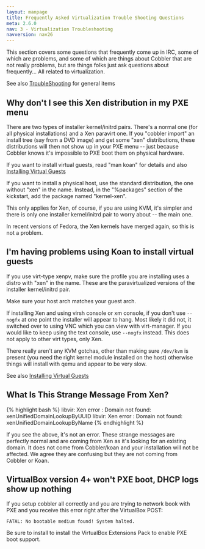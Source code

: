 ```yaml
---
layout: manpage
title: Frequently Asked Virtualization Trouble Shooting Questions
meta: 2.6.0
nav: 3 - Virtualization Troubleshooting
navversion: nav26
---
```


This section covers some questions that frequently come up in IRC, some of which are problems, and some of which are
things about Cobbler that are not really problems, but are things folks just ask questions about frequently... All
related to virtualization.

See also <a href="TroubleShooting">TroubleShooting</a> for general items

## Why don't I see this Xen distribution in my PXE menu

There are two types of installer kernel/initrd pairs. There's a normal one (for all physical installations) and a Xen
paravirt one. If you "cobbler import" an install tree (say from a DVD image) and get some "xen" distributions, these
distributions will then not show up in your PXE menu -- just because Cobbler knows it's impossible to PXE boot them on
physical hardware.

If you want to install virtual guests, read "man koan" for details and also
<a href="Installing%20Virtual%20Guests">Installing Virtual Guests</a>

If you want to install a physical host, use the standard distribution, the one without "xen" in the name. Instead, in
the "%packages" section of the kickstart, add the package named "kernel-xen".

This only applies for Xen, of course, if you are using KVM, it's simpler and there is only one installer kernel/initrd
pair to worry about -- the main one.

In recent versions of Fedora, the Xen kernels have merged again, so this is not a problem.

## I'm having problems using Koan to install virtual guests

If you use virt-type xenpv, make sure the profile you are installing uses a distro with "xen" in the name. These are the
paravirtualized versions of the installer kernel/initrd pair.

Make sure your host arch matches your guest arch.

If installing Xen and using virsh console or xm console, if you don't use `--nogfx` at one point the installer will
appear to hang. Most likely it did not, it switched over to using VNC which you can view with virt-manager. If you would
like to keep using the text console, use `--nogfx` instead. This does not apply to other virt types, only Xen.

There really aren't any KVM gotchas, other than making sure `/dev/kvm` is present (you need the right kernel module
installed on the host) otherwise things will install with qemu and appear to be very slow.

See also <a href="Installing%20Virtual%20Guests">Installing Virtual Guests</a>

## What Is This Strange Message From Xen?

{% highlight bash %}
libvir: Xen error : Domain not found: xenUnifiedDomainLookupByUUID
libvir: Xen error : Domain not found: xenUnifiedDomainLookupByName
{% endhighlight %}

If you see the above, it's not an error. These strange messages are perfectly normal and are coming from Xen as it's
looking for an existing domain. It does not come from Cobbler/koan and your installation will not be affected. We agree
they are confusing but they are not coming from Cobbler or Koan.

## VirtualBox version 4+ won't PXE boot, DHCP logs show up nothing

If you setup cobbler all correctly and you are trying to network book with PXE and you receive this error right after the VirtualBox POST:

<pre><code>FATAL: No bootable medium found! System halted. 
</code></pre>

Be sure to install to install the VirtualBox Extensions Pack to enable PXE boot support.

